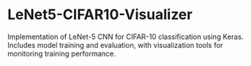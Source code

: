 # LeNet5-CIFAR10-Visualizer
Implementation of LeNet-5 CNN for CIFAR-10 classification using Keras. Includes model training and evaluation, with visualization tools for monitoring training performance.

